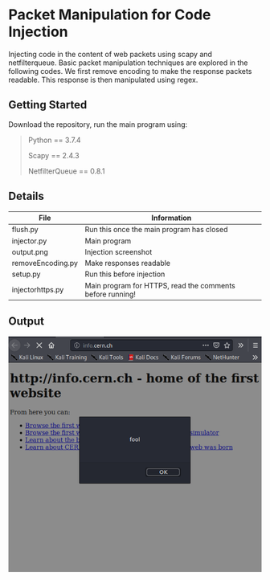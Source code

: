 # Packet Manipulation for Code Injection
Injecting code in the content of web packets using scapy and netfilterqueue. Basic packet manipulation techniques are explored in the following codes. We first remove encoding to make the response packets readable. This response is then manipulated using regex. 
## Getting Started
Download the repository, run the main program using:
> Python == 3.7.4
>
> Scapy == 2.4.3
>
> NetfilterQueue == 0.8.1
>
## Details
| File | Information |
|-------|------------|
| flush.py  | Run this once the main program has closed | 
| injector.py  | Main program  | 
| output.png  | Injection screenshot | 
| removeEncoding.py  | Make responses readable | 
| setup.py  | Run this before injection | 
| injectorhttps.py  | Main program for HTTPS, read the comments before running!| 
## Output
![program output](output.png)